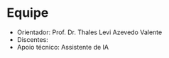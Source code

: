# Equipe
- Orientador: Prof. Dr. Thales Levi Azevedo Valente
- Discentes: <nomes>
- Apoio técnico: Assistente de IA